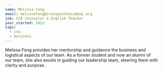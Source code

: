 ```yaml
---
name: Melissa Fong
email: melissafong@crosspointacademy.org
job: CCA Counselor & English Teacher
year_started: 2013
tags:
  - cca
  - business
---
```


Melissa Fong 
provides her mentorship and guidance the business and logistical aspects of our team. As a former student and now an alumni of our team, she also excels in guiding our leadership team, steering them with clarity and purpose. 